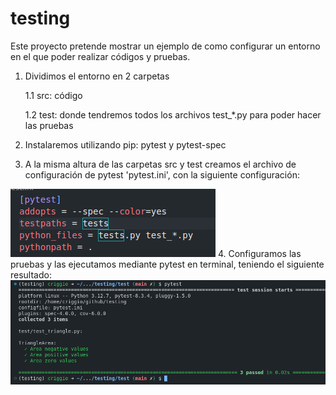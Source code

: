 # testing
Este proyecto pretende mostrar un ejemplo de como configurar un entorno en el que poder realizar códigos y pruebas.

1. Dividimos el entorno en 2 carpetas
   
    1.1 src: código
   
    1.2 test: donde tendremos todos los archivos test_*.py para poder hacer las pruebas

2. Instalaremos utilizando pip: pytest y pytest-spec
3. A la misma altura de las carpetas src y test creamos el archivo de configuración de pytest 'pytest.ini', con la siguiente configuración:

![alt text](images/image.png)
4. Configuramos las pruebas y las ejecutamos mediante pytest en terminal, teniendo el siguiente resultado:  ![alt text](images/image-1.png)
